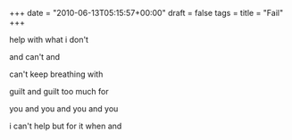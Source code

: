 +++
date = "2010-06-13T05:15:57+00:00"
draft = false
tags = 
title = "Fail"
+++
<p>help with what i don't</p>&#13;
<p>and can't and</p>&#13;
<p>can't keep breathing with</p>&#13;
<p>guilt and guilt too much for</p>&#13;
<p>you and you and you and you</p>&#13;
<p>i can't help but for it when and</p> 